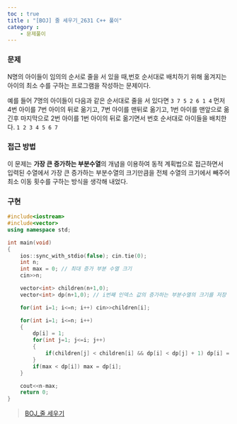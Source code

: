 ```yaml
---
toc : true
title : "[BOJ] 줄 세우기_2631 C++ 풀이"
category : 
    - 문제풀이
---
```

### 문제
N명의 아이들이 임의의 순서로 줄을 서 있을 때,번호 순서대로 배치하기 위해 옮겨지는 아이의 최소 수를 구하는 프로그램을 작성하는 문제이다.

예를 들어 7명의 아이들이 다음과 같은 순서대로 줄을 서 있다면
`3 7 5 2 6 1 4`
먼저 4번 아이를 7번 아이의 뒤로 옮기고, 7번 아이를 맨뒤로 옮기고, 1번 아이를 맨앞으로 옮긴후 마지막으로 2번 아이를 1번 아이의 뒤로 옮기면서 번호 순서대로 아이들을 배치한다.
`1 2 3 4 5 6 7`

### 접근 방법
이 문제는 **가장 큰 증가하는 부분수열**의 개념을 이용하여 동적 계획법으로 접근하면서 입력된 수열에서 가장 큰 증가하는 부분수열의 크기만큼을 전체 수열의 크기에서 빼주어 최소 이동 횟수를 구하는 방식을 생각해 내었다.



### 구현

``` cpp
#include<iostream>
#include<vector>
using namespace std;

int main(void)
{
    ios::sync_with_stdio(false); cin.tie(0);
    int n;
    int max = 0; // 최대 증가 부분 수열 크기
    cin>>n;

    vector<int> children(n+1,0);
    vector<int> dp(n+1,0); // i번째 인덱스 값의 증가하는 부분수열의 크기를 저장

    for(int i=1; i<=n; i++) cin>>children[i];

    for(int i=1; i<=n; i++)
    {
        dp[i] = 1;
        for(int j=1; j<=i; j++)
        {
            if(children[j] < children[i] && dp[i] < dp[j] + 1) dp[i] = dp[j] + 1;
        }
        if(max < dp[i]) max = dp[i];
    }

    cout<<n-max;
    return 0;
}
```

>[BOJ_줄 세우기](https://www.acmicpc.net/problem/2631)
